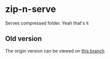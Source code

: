 # zip-n-serve

Serves compressed folder. Yeah that's it

## Old version
The origin version can be viewed on [this branch](https://github.com/bikeboi/zip-n-serve/proto)
